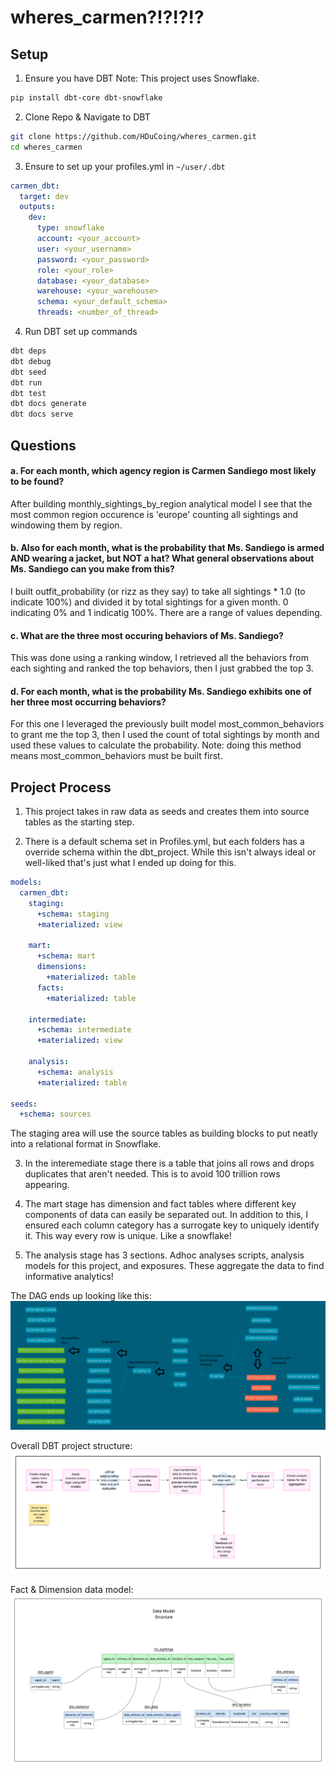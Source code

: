 # wheres_carmen?!?!?!? 
## Setup
1. Ensure you have DBT 
Note: This project uses Snowflake.
```bash
pip install dbt-core dbt-snowflake
```
2. Clone Repo & Navigate to DBT
```bash
git clone https://github.com/HDuCoing/wheres_carmen.git
cd wheres_carmen
```
3. Ensure to set up your profiles.yml in `~/user/.dbt`
```yaml
carmen_dbt:
  target: dev
  outputs:
    dev:
      type: snowflake
      account: <your_account>
      user: <your_username>
      password: <your_password>
      role: <your_role>
      database: <your_database>
      warehouse: <your_warehouse>
      schema: <your_default_schema>
      threads: <number_of_thread>
```
4. Run DBT set up commands
```bash
dbt deps
dbt debug
dbt seed
dbt run
dbt test
dbt docs generate
dbt docs serve
```
## Questions
#### a. For each month, which agency region is Carmen Sandiego most likely to be found?

After building monthly_sightings_by_region analytical model I see that the most common region occurence is 'europe' counting all sightings and windowing them by region.

#### b. Also for each month, what is the probability that Ms. Sandiego is armed AND wearing a jacket, but NOT a hat? What general observations about Ms. Sandiego can you make from this?

I built outfit_probability (or rizz as they say) to take all sightings * 1.0 (to indicate 100%) and divided it by total sightings for a given month. 0 indicating 0% and 1 indicatig 100%. There are a range of values depending.

#### c. What are the three most occuring behaviors of Ms. Sandiego?

This was done using a ranking window, I retrieved all the behaviors from each sighting and ranked the top behaviors, then I just grabbed the top 3.

#### d. For each month, what is the probability Ms. Sandiego exhibits one of her three most occurring behaviors?

For this one I leveraged the previously built model most_common_behaviors to grant me the top 3, then I used the count of total sightings by month and used these values to calculate the probability. Note: doing this method means most_common_behaviors must be built first.

## Project Process
1. This project takes in raw data as seeds and creates them into source tables as the starting step.

2. There is a default schema set in Profiles.yml, but each folders has a override schema within the dbt_project. While this isn't always ideal or well-liked that's just what I ended up doing for this.
```yaml
models:
  carmen_dbt:
    staging:
      +schema: staging
      +materialized: view

    mart:
      +schema: mart
      dimensions:
        +materialized: table
      facts:
        +materialized: table

    intermediate:
      +schema: intermediate
      +materialized: view
      
    analysis:
      +schema: analysis
      +materialized: table

seeds:
  +schema: sources
  ```
The staging area will use the source tables as building blocks to put neatly into a relational format in Snowflake.

3. In the interemediate stage there is a table that joins all rows and drops duplicates that aren't needed. This is to avoid 100 trillion rows appearing.

4. The mart stage has dimension and fact tables where different key components of data can easily be separated out. In addition to this, I ensured each column category has a surrogate key to uniquely identify it. This way every row is unique. Like a snowflake!

5. The analysis stage has 3 sections. Adhoc analyses scripts, analysis models for this project, and exposures. These aggregate the data to find informative analytics!

The DAG ends up looking like this:
![DAG](images/modelDAG.png "DAG of DBT Structure")

Overall DBT project structure:
![DBTProcess](images/dbt_process_model.png "DBT Process overall")

Fact & Dimension data model:
![fctdim](images/fact_dimension_model.png "Fact and dimensions table data model")